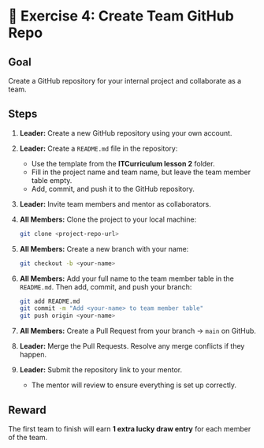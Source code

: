 # 🧪 Exercise 4: Create Team GitHub Repo

## Goal
Create a GitHub repository for your internal project and collaborate as a team.

## Steps

1. **Leader:** Create a new GitHub repository using your own account.

2. **Leader:** Create a `README.md` file in the repository:
   - Use the template from the **ITCurriculum lesson 2** folder.
   - Fill in the project name and team name, but leave the team member table empty.
   - Add, commit, and push it to the GitHub repository.

3. **Leader:** Invite team members and mentor as collaborators.

4. **All Members:** Clone the project to your local machine:

   ```bash
   git clone <project-repo-url>
   ```

5. **All Members:** Create a new branch with your name:

   ```bash
   git checkout -b <your-name>
   ```

6. **All Members:** Add your full name to the team member table in the `README.md`. Then add, commit, and push your branch:

   ```bash
   git add README.md
   git commit -m "Add <your-name> to team member table"
   git push origin <your-name>
   ```

7. **All Members:** Create a Pull Request from your branch → `main` on GitHub.  

8. **Leader:** Merge the Pull Requests. Resolve any merge conflicts if they happen.  

9. **Leader:** Submit the repository link to your mentor.  
   - The mentor will review to ensure everything is set up correctly.  

## Reward
The first team to finish will earn **1 extra lucky draw entry** for each member of the team.  